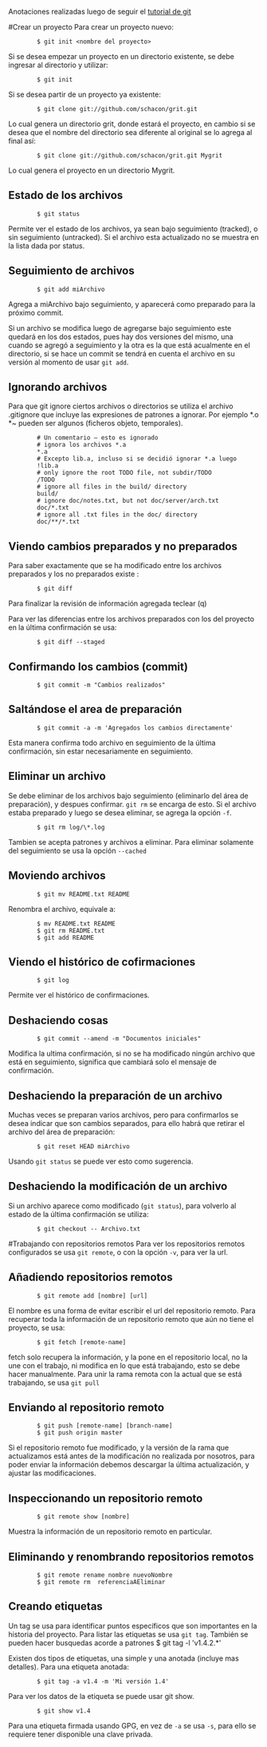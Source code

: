 
Anotaciones realizadas luego de seguir el [tutorial de git](https://git-scm.com/book/es/v1)

#Crear un proyecto
Para crear un proyecto nuevo:

			$ git init <nombre del proyecto>

Si se desea empezar un proyecto en un directorio existente, se debe ingresar al
directorio y utilizar:

			$ git init

Si se desea partir de un proyecto ya existente:

			$ git clone git://github.com/schacon/grit.git

Lo cual genera un directorio grit, donde estará el proyecto, en cambio si se desea
que el nombre del directorio sea diferente al original se lo agrega al final así:

			$ git clone git://github.com/schacon/grit.git Mygrit

Lo cual genera el proyecto en un directorio Mygrit.

## Estado de los archivos
 
			$ git status

Permite ver el estado de los archivos, ya sean bajo seguimiento (tracked),
o sin seguimiento (untracked). Si el archivo esta actualizado no se muestra en la
lista dada por status.

## Seguimiento de archivos

			$ git add miArchivo

Agrega a miArchivo bajo seguimiento, y aparecerá como preparado para la próximo
commit.

Si un archivo se modifica luego de agregarse bajo seguimiento este quedará en los
dos estados, pues hay dos versiones del mismo, una cuando se agregó a seguimiento
y la otra es la que está acualmente en el directorio, si se hace un commit se 
tendrá en cuenta el archivo en su versión al momento de usar ```git add```.

## Ignorando archivos
Para que git ignore ciertos archivos o directorios se utiliza el archivo .gitignore
que incluye las expresiones de patrones a ignorar. Por ejemplo *.o *~ pueden ser
algunos (ficheros objeto, temporales).

			# Un comentario – esto es ignorado
			# ignora los archivos *.a
			*.a
			# Excepto lib.a, incluso si se decidió ignorar *.a luego
			!lib.a
			# only ignore the root TODO file, not subdir/TODO
			/TODO
			# ignore all files in the build/ directory
			build/
			# ignore doc/notes.txt, but not doc/server/arch.txt
			doc/*.txt
			# ignore all .txt files in the doc/ directory
			doc/**/*.txt

## Viendo cambios preparados y no preparados
Para saber exactamente que se ha modificado entre los archivos preparados y los no
preparados existe :

			$ git diff

Para finalizar la revisión de información agregada teclear (q)

Para ver las diferencias entre los archivos preparados con los del proyecto en la
última confirmación se usa:

			$ git diff --staged

## Confirmando los cambios (commit)

			$ git commit -m "Cambios realizados"

## Saltándose el area de preparación

			$ git commit -a -m 'Agregados los cambios directamente'

Esta manera confirma todo archivo en seguimiento de la última confirmación, sin
estar necesariamente en seguimiento.

## Eliminar un archivo
Se debe eliminar de los archivos bajo seguimiento (eliminarlo del área de 
preparación), y despues confirmar. ```git rm``` se encarga de esto.
Si el archivo estaba preparado y luego se desea eliminar, se agrega la opción ```-f```.

			$ git rm log/\*.log


Tambien se acepta patrones y archivos a eliminar. Para eliminar solamente del
seguimiento se usa la opción ```--cached```


## Moviendo archivos

			$ git mv README.txt README

Renombra el archivo, equivale a:

			$ mv README.txt README
			$ git rm README.txt
			$ git add README

## Viendo el histórico de cofirmaciones

			$ git log

Permite ver el histórico de confirmaciones.


## Deshaciendo cosas

			$ git commit --amend -m "Documentos iniciales"

Modifica la ultima confirmación, si no se ha modificado ningún archivo que 
está en seguimiento, significa que cambiará solo el mensaje de confirmación.

## Deshaciendo la preparación de un archivo
Muchas veces se preparan varios archivos, pero para confirmarlos se desea indicar
que son cambios separados, para ello habrá que retirar el archivo del área de
preparación:

			$ git reset HEAD miArchivo

Usando ```git status``` se puede ver esto como sugerencia.

## Deshaciendo la modificación de un archivo
Si un archivo aparece como modificado (```git status```), para volverlo al estado 
de la última confirmación se utiliza:

			$ git checkout -- Archivo.txt


#Trabajando con repositorios remotos
Para ver los repositorios remotos configurados se usa ```git remote```, o con 
la opción ```-v```, para ver la url.

## Añadiendo repositorios remotos 
			$ git remote add [nombre] [url]

El nombre es una forma de evitar escribir el url del repositorio remoto.
Para recuperar toda la información de un repositorio remoto que aún no tiene
el proyecto, se usa:

			$ git fetch [remote-name]

fetch solo recupera la información, y la pone en el repositorio local, no la 
une con el trabajo, ni modifica en lo que está trabajando, esto se debe hacer 
manualmente. Para unir la rama remota con la actual que se está trabajando,
se usa ```git pull```

## Enviando al repositorio remoto
			$ git push [remote-name] [branch-name]
			$ git push origin master

Si el repositorio remoto fue modificado, y la versión de la rama que actualizamos
está antes de la modificación no realizada por nosotros, para poder enviar la 
información debemos descargar la última actualización, y ajustar las modificaciones.

## Inspeccionando un repositorio remoto 
			$ git remote show [nombre]

Muestra la información de un repositorio remoto en particular.

## Eliminando y renombrando repositorios remotos 
			$ git remote rename nombre nuevoNombre
			$ git remote rm  referenciaAEliminar

## Creando etiquetas
Un tag se usa para identificar puntos específicos que son importantes en la historia
del proyecto. Para listar las etiquetas se usa ```git tag```. También se pueden
hacer busquedas acorde a patrones
			$ git tag -l 'v1.4.2.*'

Existen dos tipos de etiquetas, una simple y una anotada (incluye mas detalles).
Para una etiqueta anotada:

			$ git tag -a v1.4 -m 'Mi versión 1.4'

Para ver los datos de la etiqueta se puede usar git show.

			$ git show v1.4

Para una etiqueta firmada usando GPG, en vez de ```-a``` se usa ```-s```, para ello se 
requiere tener disponible una clave privada.


